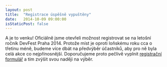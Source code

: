 ```yaml
---
layout: post
title:  "Registrace úspěšně vypuštěny"
date:   2014-10-09 09:00:00
isStaticPost: false
---
```

A je to venku! Oficiálně jsme otevřeli možnost registrovat se na letošní ročník DevFest Praha 2014. Protože míst je oproti loňskému roku cca o třetinu méně, budeme více dbát na předvýběr účastníků, aby pro ně byla celá akce co nejpřínosnější. Doporučujeme proto pečlivě vyplnit [registrační formulář](https://docs.google.com/forms/d/1dn2Yomh-ZI15ifqB0beSrwpBvLgr8A_y7ujVdjsIUQ0/viewform?usp=send_form) a tím zvýšit svou naději na výběr.